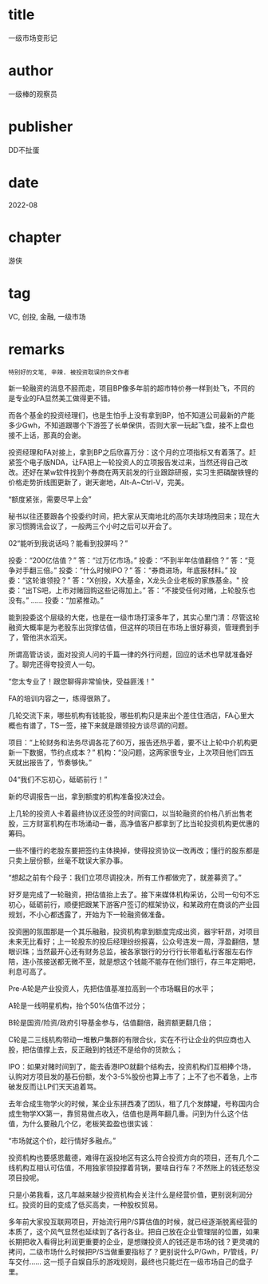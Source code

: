 # title
一级市场变形记

# author
一级棒的观察员

# publisher
DD不扯蛋

# date
2022-08

# chapter
游侠

# tag
VC, 创投, 金融, 一级市场

# remarks
`特别好的文笔, 辛辣. 被投资耽误的杂文作者`

新一轮融资的消息不胫而走，项目BP像多年前的超市特价券一样到处飞，不同的是专业的FA显然美工做得更不错。

而各个基金的投资经理们，也是生怕手上没有拿到BP，怕不知道公司最新的产能多少Gwh，不知道跟哪个下游签了长单保供，否则大家一玩起飞盘，接不上盘也接不上话，那真的会谢。

投资经理和FA对接上，拿到BP之后欣喜万分：这个月的立项指标又有着落了。赶紧签个电子版NDA，让FA把上一轮投资人的立项报告发过来，当然还得自己改改。还好在某w软件找到个券商在两天前发的行业跟踪研报，实习生把磷酸铁锂的价格走势折线图更新了，谢天谢地，Alt-A~Ctrl-V，完美。

“额度紧张，需要尽早上会”



秘书以往还要跟各个投委约时间，把大家从天南地北的高尔夫球场拽回来；现在大家习惯腾讯会议了，一般两三个小时之后可以开会了。



02“能听到我说话吗？能看到投屏吗？”

投委：“200亿估值？”
答：“过万亿市场。”
投委：“不到半年估值翻倍？”
答：“竞争对手翻三倍。”
投委：“什么时候IPO？”
答：“券商进场，年底报材料。”
投委：“这轮谁领投？”
答：“X创投，X大基金，X龙头企业老板的家族基金。"
投委：“出TS吧，上市对赌回购这些记得加上。”
答：“不接受任何对赌，上轮股东也没有。”
……
投委：“加紧推动。”

能到投委这个层级的大佬，也是在一级市场打滚多年了，其实心里门清：尽管这轮融资大概率是为老股东出货撑估值，但这样的项目在市场上很好募资，管理费到手了，管他洪水滔天。


所谓高管访谈，面对投资人问的千篇一律的外行问题，回应的话术也早就准备好了。聊完还得夸投资人一句。



“您太专业了！跟您聊得非常愉快，受益匪浅！"



FA的培训内容之一，练得很熟了。



几轮交流下来，哪些机构有钱能投，哪些机构只是来出个差住住酒店，FA心里大概也有谱了，TS一签，接下来就是跟领投方谈尽调的问题。



项目：“上轮财务和法务尽调各花了60万，报告还热乎着，要不让上轮中介机构更新一下数据，节约点成本？”
机构：“没问题，这两家很专业，上次项目他们四五天就出报告了，节奏够快。”

04“我们不忘初心，砥砺前行！”



新的尽调报告一出，拿到额度的机构准备投决过会。



上几轮的投资人卡着最终协议还没签的时间窗口，以当轮融资的价格八折出售老股，三方财富机构在市场涌动一番，高净值客户都拿到了比当轮投资机构更优惠的筹码。



一些不懂行的老股东要把签约主体换掉，使得投资协议一改再改；懂行的股东都是只卖上层份额，丝毫不耽误大家办事。

“想起之前有个段子：我们立项尽调投决，所有工作都做完了，就差募资了。”


好歹是完成了一轮融资，把估值抬上去了。接下来媒体机构采访，公司一句句不忘初心，砥砺前行，顺便把跟某下游客户签订的框架协议，和某政府在商谈的产业园规划，不小心都透露了，开始为下一轮融资做准备。



投资圈的氛围那是一个其乐融融，投资机构拿到额度完成出资，器宇轩昂，对项目未来无比看好；上一轮股东的投后经理纷纷报喜，公众号连发一周，浮盈翻倍，慧眼识珠；当然最开心还有财务总监，被各家银行的分行行长带着私行客服左右作陪，连小孩接送都无微不至，就是想这个钱能不能存在他们银行，存三年定期吧，利息可高了。


Pre-A轮是产业投资人，先把估值基准拉高到一个市场瞩目的水平；

A轮是一线明星机构，抬个50%估值不过分；

B轮是国资/险资/政府引导基金参与，估值翻倍，融资额更翻几倍；

C轮是二三线机构带动一堆散户集群的有限合伙，实在不行让企业的供应商也入股，把估值撑上去，反正融到的钱还不是给你的货款么；

IPO：如果对赌时间到了，能去香港IPO就翻个结构去，投资机构们互相捧个场，认购对方项目发的基石份额，发个3-5%股份也算上市了；上不了也不着急，上市破发反而让LP们天天追着骂。

去年合成生物学火的时候，某企业东拼西凑了团队，租了几个发酵罐，号称国内合成生物学XX第一，靠贸易做点收入，估值也是两年翻几番。问到为什么这个估值，为什么要融几个亿，老板笑盈盈也很实诚：



“市场就这个价，趁行情好多融点。”



投资机构也要感恩戴德，难得在返投地区有这么符合投资方向的项目，还有几个二线机构互相认可估值，不用独家领投撑着背锅，要啥自行车？不然账上的钱还愁没项目投呢。



只是小弟我看，这几年越来越少投资机构会关注什么是经营价值，更别说利润分红。投资的目的变成了低买高卖，一种股权贸易。


多年前大家投互联网项目，开始流行用P/S算估值的时候，就已经逐渐脱离经营的本质了，这个风气显然也延续到了各行各业。把自己放在企业管理层的位置，如果长期把收入看得比利润更重要的企业，是想赚投资人的钱还是市场的钱？更灵魂的拷问，二级市场什么时候把P/S当做重要指标了？更别说什么P/Gwh，P/管线，P/车交付…… 这一揽子自娱自乐的游戏规则，最终也只能烂在一级市场自己的盘子里。




